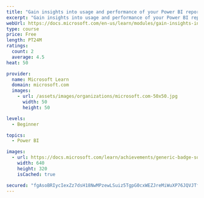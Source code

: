 ```yaml
---
title: "Gain insights into usage and performance of your Power BI reports to increase adoption and reduce costs"
excerpt: "Gain insights into usage and performance of your Power BI reports to increase adoption and reduce costs"
webUrl: https://docs.microsoft.com/en-us/learn/modules/gain-insights-into-usage-performance-of-power-bi-reports-to-increase-adopti/
type: course
price: Free
length: PT24M
ratings:
  count: 2
  average: 4.5
heat: 50

provider:
  name: Microsoft Learn
  domain: microsoft.com
  images:
    - url: /assets/images/organizations/microsoft.com-50x50.jpg
      width: 50
      height: 50

levels:
  - Beginner

topics:
  - Power BI

images:
  - url: https://docs.microsoft.com/learn/achievements/generic-badge-social.png
    width: 640
    height: 320
    isCached: true

secured: "fgAsoBRIycIexZz7dsH18NwMPzewLSuiz5TgpG0cxWEZJreMiWuXP76JQVJTfqlbKOT5XA+9Bx2QlcrSSrp4QMoklpWjuEquIJpRSoz5Gly0r7Wptrd7tQsnVEyCw2q+SEA70mbbNFS6Kucx74YoMatebzGNsRqQ5qxScTB5UOqnfADOiMAoPd6HcWmLNWtjaphloo2v2I2v0dYI6G3reF5RzsvEMvq7ZnEtYpoHmUXuWnauRyOoqacyXTOLf5xzHrRC3Uwg4tWnWpHzY0JV4GSvDPIZjXPF1w/FMDxAY+ufoUHRVs0Bb1nfAGcaxpCoF2FGubdzwQFrzZMcFqXddChdeR9QAkNM4Tmp52umdD7j0/a9C1GCzoqXteWHjGKAOpwrIgfEj/M2uCi/jn77ZY0MBLYoSVeBtYdBVEl4TFs=;N8Lbus1rfazZ18mxxLP3dA=="
---
```


